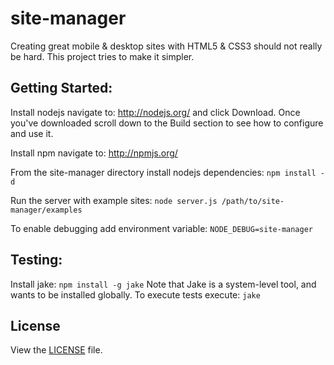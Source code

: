 site-manager
========================================

Creating great mobile & desktop sites with HTML5 & CSS3 should not really be hard. This project tries to make
it simpler.

Getting Started:
-----------------

Install nodejs navigate to: http://nodejs.org/ and click Download. Once you've downloaded scroll down to the Build section to see how to configure and use it.

Install npm navigate to: http://npmjs.org/

From the site-manager directory install nodejs dependencies: `npm install -d`

Run the server with example sites: `node server.js /path/to/site-manager/examples`

To enable debugging add environment variable:
`NODE_DEBUG=site-manager`

Testing:
-----------------

Install jake: `npm install -g jake`
Note that Jake is a system-level tool, and wants to be installed globally.
To execute tests execute: `jake`

## License

View the [LICENSE](https://raw.github.com/jolira/site-manager/master/LICENSE.txt) file.